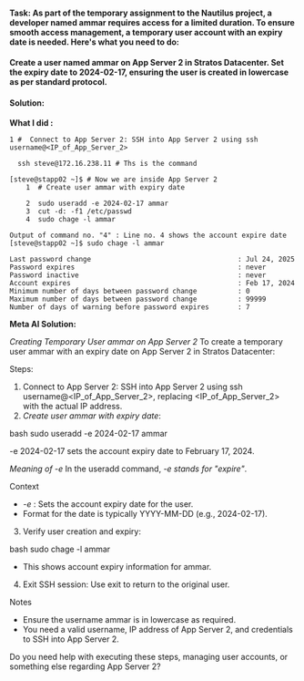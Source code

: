 #### Task: As part of the temporary assignment to the Nautilus project, a developer named ammar requires access for a limited duration. To ensure smooth access management, a temporary user account with an expiry date is needed. Here's what you need to do:

#### Create a user named ammar on App Server 2 in Stratos Datacenter. Set the expiry date to 2024-02-17, ensuring the user is created in lowercase as per standard protocol.

#### Solution:
**What I did :**
```
1 #  Connect to App Server 2: SSH into App Server 2 using ssh username@<IP_of_App_Server_2>
   
  ssh steve@172.16.238.11 # Ths is the command

[steve@stapp02 ~]$ # Now we are inside App Server 2
    1  # Create user ammar with expiry date
   
    2  sudo useradd -e 2024-02-17 ammar
    3  cut -d: -f1 /etc/passwd
    4  sudo chage -l ammar
    
Output of command no. "4" : Line no. 4 shows the account expire date
[steve@stapp02 ~]$ sudo chage -l ammar

Last password change                                    : Jul 24, 2025
Password expires                                        : never
Password inactive                                       : never
Account expires                                         : Feb 17, 2024 
Minimum number of days between password change          : 0
Maximum number of days between password change          : 99999
Number of days of warning before password expires       : 7
```
**Meta AI Solution:**

*Creating Temporary User ammar on App Server 2*
To create a temporary user ammar with an expiry date on App Server 2 in Stratos Datacenter:

Steps:
1. Connect to App Server 2: SSH into App Server 2 using ssh username@<IP_of_App_Server_2>, replacing <IP_of_App_Server_2> with the actual IP address.
2. *Create user ammar with expiry date*:

bash
sudo useradd -e 2024-02-17 ammar

-e 2024-02-17 sets the account expiry date to February 17, 2024.

*Meaning of -e*
In the useradd command, *-e stands for "expire"*.

Context
- *-e <date>*: Sets the account expiry date for the user.
- Format for the date is typically YYYY-MM-DD (e.g., 2024-02-17).


3. Verify user creation and expiry:

bash
sudo chage -l ammar

- This shows account expiry information for ammar.

4. Exit SSH session: Use exit to return to the original user.

Notes
- Ensure the username ammar is in lowercase as required.
- You need a valid username, IP address of App Server 2, and credentials to SSH into App Server 2.

Do you need help with executing these steps, managing user accounts, or something else regarding App Server 2?
